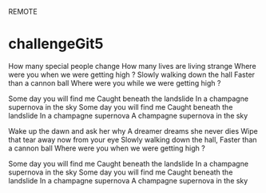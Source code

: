 REMOTE

# challengeGit5

How many special people change
How many lives are living strange
Where were you when we were getting high ?
Slowly walking down the hall
Faster than a cannon ball
Where were you while we were getting high ?


Some day you will find me
Caught beneath the landslide
In a champagne supernova in the sky
Some day you will find me
Caught beneath the landslide
In a champagne supernova
A champagne supernova in the sky


Wake up the dawn and ask her why
A dreamer dreams she never dies
Wipe that tear away now from your eye
Slowly walking down the hall,
Faster than a cannon ball
Where were you when we were getting high ?


Some day you will find me
Caught beneath the landslide
In a champagne supernova in the sky
Some day you will find me
Caught beneath the landslide
In a champagne supernova
A champagne supernova in the sky
